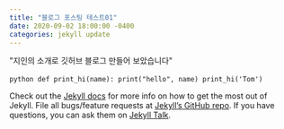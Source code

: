 ```yaml
---
title: "블로그 포스팅 테스트01"
date: 2020-09-02 18:00:00 -0400
categories: jekyll update
---
```

"지인의 소개로 깃허브 블로그 만들어 보았습니다"
 
​```python
def print_hi(name):
  print("hello", name)
print_hi('Tom')
​```
 
Check out the [Jekyll docs][jekyll-docs] for more info on how to get the most out of Jekyll. File all bugs/feature requests at [Jekyll’s GitHub repo][jekyll-gh]. If you have questions, you can ask them on [Jekyll Talk][jekyll-talk].
 
[jekyll-docs]: https://jekyllrb.com/docs/home
[jekyll-gh]:   https://github.com/jekyll/jekyll
[jekyll-talk]: https://talk.jekyllrb.com/
